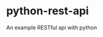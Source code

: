 # python-rest-api

An example RESTful api with python

<!--
# Resources
https://www.tutorialspoint.com/sqlalchemy/sqlalchemy_orm_adding_objects.htm.

https://github.com/crazyguitar/pysheeet/blob/master/docs/notes/python-sqlalchemy.rst

https://overiq.com/sqlalchemy-101/crud-using-sqlalchemy-orm/

# Test Strings

Create
curl -i -H "Content-Type: application/json" -X POST -d '{"title":"Walk", "description": "Take a walk"}' http://127.0.0.1:5000/api/new

Update
curl -i -H "Content-Type: application/json" -X PUT -d '{"title":"Finish this program", "done":true}' http://localhost:5000/api/update/2

Delete
curl -i -H "Content-Type: application/json" -X DELETE http://localhost:5000/api/delete/2

-->